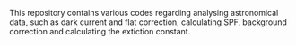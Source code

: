 This repository contains various codes regarding analysing astronomical data, such as dark current and flat correction, calculating SPF, background correction and calculating the extiction constant.
